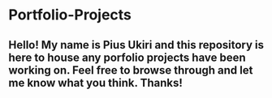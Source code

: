# Portfolio-Projects
## Hello! My name is Pius Ukiri and this repository is here to house any porfolio projects have been working on. Feel free to browse through and let me know what you think. Thanks!
